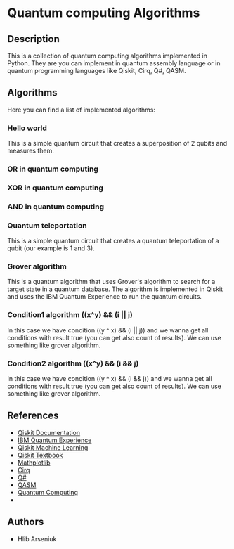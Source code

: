 # Quantum computing Algorithms
## Description
This is a collection of quantum computing algorithms implemented in Python.
They are you can implement in quantum assembly language or in quantum programming languages like Qiskit, Cirq, Q#, QASM.
## Algorithms
Here you can find a list of implemented algorithms:

### Hello world
This is a simple quantum circuit that creates a superposition of 2 qubits and measures them.

### OR in quantum computing

### XOR in quantum computing

### AND in quantum computing

### Quantum teleportation
This is a simple quantum circuit that creates a quantum teleportation of a qubit (our example is 1 and 3).

### Grover algorithm
This is a quantum algorithm that uses Grover's algorithm to search for a target state in a quantum database. The algorithm is implemented in Qiskit and uses the IBM Quantum Experience to run the quantum circuits.

### Condition1 algorithm ((x^y) && (i || j)
In this case we have condition ((y ^ x) && (i || j)) and we wanna get all conditions with result true (you can get also count of results). We can use something like grover algorithm.

### Condition2 algorithm ((x^y) && (i && j)
In this case we have condition ((y ^ x) && (i && j)) and we wanna get all conditions with result true (you can get also count of results). We can use something like grover algorithm.

## References
- [Qiskit Documentation](https://qiskit.org/documentation/)
- [IBM Quantum Experience](https://quantum-computing.ibm.com/)
- [Qiskit Machine Learning](https://qiskit-community.github.io/qiskit-machine-learning/)
- [Qiskit Textbook](https://qiskit.org/textbook/preface.html)
- [Mathplotlib](https://matplotlib.org/stable/contents.html)
- [Cirq](https://quantumai.google/cirq)
- [Q#](https://docs.microsoft.com/en-us/quantum/)
- [QASM](https://en.wikipedia.org/wiki/OpenQASM)
- [Quantum Computing](https://en.wikipedia.org/wiki/Quantum_computing)
- 
## Authors
- Hlib Arseniuk
